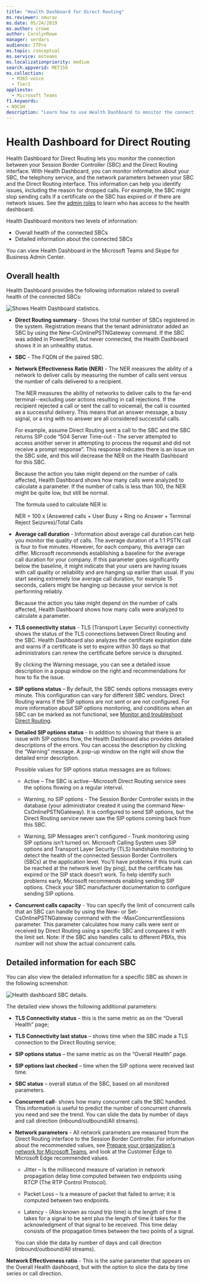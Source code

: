 ```yaml
---
title: "Health Dashboard for Direct Routing"
ms.reviewer: nmurav
ms.date: 05/24/2019
ms.author: crowe
author: CarolynRowe
manager: serdars
audience: ITPro
ms.topic: conceptual
ms.service: msteams
ms.localizationpriority: medium
search.appverid: MET150
ms.collection: 
  - M365-voice
  - Tier1
appliesto: 
  - Microsoft Teams
f1.keywords:
- NOCSH
description: "Learn how to use Health Dashboard to monitor the connection between your Session Border Controller and Direct Routing."
---
```


# Health Dashboard for Direct Routing

Health Dashboard for Direct Routing lets you monitor the connection between your Session Border Controller (SBC) and the Direct Routing interface.  With Health Dashboard, you can monitor information about your SBC, the telephony service, and the network parameters between your SBC and the Direct Routing interface. This information can help you identify issues, including the reason for dropped calls. For example, the SBC might stop sending calls if a certificate on the SBC has expired or if there are network issues. See the [admin roles](using-admin-roles.md) to learn who has access to the health dashboard.

Health Dashboard monitors two levels of information:

- Overall health of the connected SBCs
- Detailed information about the connected SBCs

You can view Health Dashboard in the Microsoft Teams and Skype for Business Admin Center.

## Overall health

Health Dashboard provides the following information related to overall health of the connected SBCs:

 ![Shows Health Dashboard statistics.](media/direct-routing-dashboard-stats1.png)

- **Direct Routing summary** - Shows the total number of SBCs registered in the system. Registration means that the tenant administrator added an SBC by using the New-CsOnlinePSTNGateway command. If the SBC was added in PowerShell, but never connected, the Health Dashboard shows it in an unhealthy status.

- **SBC** - The FQDN of the paired SBC.

- **Network Effectiveness Ratio (NER)** - The NER measures the ability of a network to deliver calls by measuring the number of calls sent versus the number of calls delivered to a recipient.  

   The NER measures the ability of networks to deliver calls to the far-end terminal--excluding user actions resulting in call rejections.  If the recipient rejected a call or sent the call to voicemail, the call is counted as a successful delivery. This means that an answer message, a busy signal, or a ring with no answer are all considered successful calls.
  
   For example, assume Direct Routing sent a call to the SBC and the SBC returns SIP code “504 Server Time-out - The server attempted to access another server in attempting to process the request and did not receive a prompt response”. This response indicates there is an issue on the SBC side, and this will decrease the NER on the Health Dashboard for this SBC.
  
   Because the action you take might depend on the number of calls affected, Health Dashboard shows how many calls were analyzed to calculate a parameter. If the number of calls is less than 100, the NER might be quite low, but still be normal.

   The formula used to calculate NER is:

   NER = 100 x (Answered calls + User Busy + Ring no Answer + Terminal Reject Seizures)/Total Calls

- **Average call duration** - Information about average call duration can help you monitor the quality of calls. The average duration of a 1:1 PSTN call is four to five minutes.  However, for each company, this average can differ.  Microsoft recommends establishing a baseline for the average call duration for your company. If this parameter goes significantly below the baseline, it might indicate that your users are having issues with call quality or reliability and are hanging up earlier than usual. If you start seeing extremely low average call duration, for example 15 seconds, callers might be hanging up because your service is not performing reliably.

   Because the action you take might depend on the number of calls affected, Health Dashboard shows how many calls were analyzed to calculate a parameter.

- **TLS connectivity status** - TLS (Transport Layer Security) connectivity shows the status of the TLS connections between Direct Routing and the SBC. Health Dashboard also analyzes the certificate expiration date and warns if a certificate is set to expire within 30 days so that administrators can renew the certificate before service is disrupted.

   By clicking the Warning message, you can see a detailed issue description in a popup window on the right and recommendations for how to fix the issue.

- **SIP options status** – By default, the SBC sends options messages every minute. This configuration can vary for different SBC vendors. Direct Routing warns if the SIP options are not sent or are not configured. For more information about SIP options monitoring, and conditions when an SBC can be marked as not functional, see [Monitor and troubleshoot Direct Routing](direct-routing-monitor-and-troubleshoot.md).

- **Detailed SIP options status** - In addition to showing that there is an issue with SIP options flow, the Health Dashboard also provides detailed descriptions of the errors. You can access the description by clicking the “Warning” message. A pop-up window on the right will show the detailed error description.

   Possible values for SIP options status messages are as follows:

    - Active – The SBC is active--Microsoft Direct Routing service sees the options flowing on a regular interval.

    - Warning, no SIP options - The Session Border Controller exists in the database (your administrator created it using the command New-CsOnlinePSTNGateway). It is configured to send SIP options, but the Direct Routing service never saw the SIP options coming back from this SBC.

    - Warning, SIP Messages aren't configured - Trunk monitoring using SIP options isn’t turned on. Microsoft Calling System uses SIP options and Transport Layer Security (TLS) handshake monitoring to detect the health of the connected Session Border Controllers (SBCs) at the application level. You’ll have problems if this trunk can be reached at the network level (by ping), but the certificate has expired or the SIP stack doesn’t work. To help identify such problems early, Microsoft recommends enabling sending SIP options. Check your SBC manufacturer documentation to configure sending SIP options.

- **Concurrent calls capacity** - You can specify the limit of concurrent calls that an SBC can handle by using the New- or Set-CsOnlinePSTNGateway command with the -MaxConcurrentSessions parameter. This parameter calculates how many calls were sent or received by Direct Routing using a specific SBC and compares it with the limit set. Note:  If the SBC also handles calls to different PBXs, this number will not show the actual concurrent calls.

## Detailed information for each SBC

You can also view the detailed information for a specific SBC as shown in the following screenshot:

![Health dashboard SBC details.](media/direct-routing-dashboard-SBC-detail1.png)

The detailed view shows the following additional parameters:

- **TLS Connectivity status** – this is the same metric as on the “Overall Health” page;

- **TLS Connectivity last status** – shows time when the SBC made a TLS connection to the Direct Routing service;

- **SIP options status** – the same metric as on the “Overall Health” page.

- **SIP options last checked** – time when the SIP options were received last time.

- **SBC status** – overall status of the SBC, based on all monitored parameters.

- **Concurrent call**- shows  how many concurrent calls the SBC handled. This information is useful to predict the number of concurrent channels you need and see the trend. You can slide the data by number of days and call direction (inbound/outbound/All streams).

- **Network parameters** - All network parameters are measured from the Direct Routing interface to the Session Border Controller. For information about the recommended values, see [Prepare your organization's network for Microsoft Teams](./prepare-network.md), and look at the Customer Edge to Microsoft Edge recommended values.

   - Jitter – Is the millisecond measure of variation in network propagation delay time computed between two endpoints using RTCP (The RTP Control Protocol).

   - Packet Loss – Is a measure of packet that failed to arrive; it is computed between two endpoints.

   - Latency - (Also known as round trip time) is the length of time it takes for a signal to be sent plus the length of time it takes for the acknowledgment of that signal to be received. This time delay consists of the propagation times between the two points of a signal.

   You can slide the data by number of days and call direction (inbound/outbound/All streams).

**Network Effectiveness ratio** - This is the same parameter that appears on the Overall Health dashboard, but with the option to slice the data by time series or call direction.
